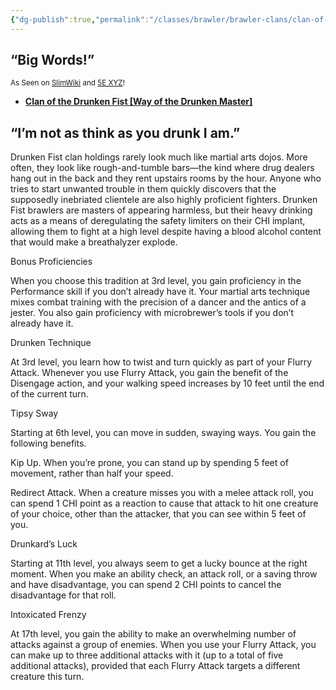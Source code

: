 ```yaml
---
{"dg-publish":true,"permalink":"/classes/brawler/brawler-clans/clan-of-the-drunken-fist-way-of-the-drunken-master/","noteIcon":"","updated":"2025-04-12T16:28:07.325-07:00"}
---
```



## “Big Words!”
<sub>As Seen on [SlimWiki](https://slimwiki.com/carbon-pink/) and [5E XYZ](https://dnd5e.wikidot.com/)!</sub>

 - [**Clan of the Drunken Fist [Way of the Drunken Master]**](/carbon-pink/public-wiki-w-knoldiw/clan-of-the-drunken-fist)


 ## “I’m not as think as you drunk I am.”

  
Drunken Fist clan holdings rarely look much like martial arts dojos. More often, they look like rough-and-tumble bars—the kind where drug dealers hang out in the back and they rent upstairs rooms by the hour. Anyone who tries to start unwanted trouble in them quickly discovers that the supposedly inebriated clientele are also highly proficient fighters. Drunken Fist brawlers are masters of appearing harmless, but their heavy drinking acts as a means of deregulating the safety limiters on their CHI implant, allowing them to fight at a high level despite having a blood alcohol content that would make a breathalyzer explode.

Bonus Proficiencies

When you choose this tradition at 3rd level, you gain proficiency in the Performance skill if you don’t already have it. Your martial arts technique mixes combat training with the precision of a dancer and the antics of a jester. You also gain proficiency with microbrewer’s tools if you don’t already have it.

Drunken Technique

At 3rd level, you learn how to twist and turn quickly as part of your Flurry Attack. Whenever you use Flurry Attack, you gain the benefit of the Disengage action, and your walking speed increases by 10 feet until the end of the current turn.

Tipsy Sway

Starting at 6th level, you can move in sudden, swaying ways. You gain the following benefits.

Kip Up. When you’re prone, you can stand up by spending 5 feet of movement, rather than half your speed.

Redirect Attack. When a creature misses you with a melee attack roll, you can spend 1 CHI point as a reaction to cause that attack to hit one creature of your choice, other than the attacker, that you can see within 5 feet of you.

Drunkard’s Luck

Starting at 11th level, you always seem to get a lucky bounce at the right moment. When you make an ability check, an attack roll, or a saving throw and have disadvantage, you can spend 2 CHI points to cancel the disadvantage for that roll.

Intoxicated Frenzy

At 17th level, you gain the ability to make an overwhelming number of attacks against a group of enemies. When you use your Flurry Attack, you can make up to three additional attacks with it (up to a total of five additional attacks), provided that each Flurry Attack targets a different creature this turn.